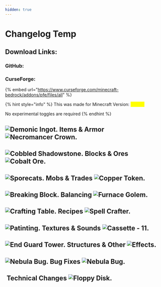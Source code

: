 ```yaml
---
hidden: true
---
```


# Changelog Temp

## Download Links:

### GitHub:



### CurseForge:

{% embed url="https://www.curseforge.com/minecraft-bedrock/addons/pfe/files/all" %}

{% hint style="info" %}
This was made for Minecraft Version: <mark style="color:yellow;">1.21.80</mark>

No experimental toggles are required
{% endhint %}

## <img src="https://github.com/user-attachments/assets/2332c89f-38d6-4a08-944a-9421758259aa" alt="Demonic Ingot." data-size="line"> **Items & Armor** <img src="https://github.com/user-attachments/assets/f4ee359f-7a23-44ba-8981-6c5bbdac1725" alt="Necromancer Crown." data-size="line">

## <picture><source srcset="https://github.com/user-attachments/assets/6486505d-81ca-429e-bfce-efaf6951d131" media="(prefers-color-scheme: dark)"><img src="https://github.com/user-attachments/assets/e2de3a29-7821-4724-8fc7-cb7d1a1a653d" alt="Cobbled Shadowstone." data-size="line"></picture> **Blocks & Ores** <picture><source srcset="https://github.com/user-attachments/assets/b764cf3c-bec6-4819-9412-f69c94e783e5" media="(prefers-color-scheme: dark)"><img src="https://github.com/user-attachments/assets/8358f27d-dcc5-48c1-b9b8-ed6a006f53d2" alt="Cobalt Ore." data-size="line"></picture>

## <img src="https://github.com/user-attachments/assets/15ba3571-0d2f-4161-ab74-d551529a8cc2" alt="Sporecats." data-size="line"> **Mobs & Trades** <img src="https://github.com/user-attachments/assets/71902e4d-6d22-40b3-ba69-69b5b348f73e" alt="Copper Token." data-size="line">

## <img src="https://github.com/user-attachments/assets/d1e653c0-4330-48e7-afc4-19c7eb52cb95" alt="Breaking Block." data-size="line"> **Balancing** <img src="https://github.com/user-attachments/assets/928dc5bb-5e1a-4c1d-a92c-309b8e397a9a" alt="Furnace Golem." data-size="line">

## <img src="https://minecraft.wiki/images/thumb/Crafting_Table_JE4_BE3.png/150px-Crafting_Table_JE4_BE3.png?5767f" alt="Crafting Table." data-size="line"> **Recipes** <img src="https://files.gitbook.com/v0/b/gitbook-x-prod.appspot.com/o/spaces%2FoRbYFakTMIUgDeJx6IfE%2Fuploads%2FPbs9tLtuJgBMYHus6s9I%2Fspell_crafter.png?alt=media&#x26;token=1ed47dbb-714e-4e29-9c12-d583227055c9" alt="Spell Crafter." data-size="line">

## <img src="https://minecraft.wiki/images/thumb/Painting_JE2_BE2.png/150px-Painting_JE2_BE2.png?45334" alt="Patinting." data-size="line"> **Textures & Sounds**﻿﻿ <picture><source srcset="https://github.com/user-attachments/assets/34b07696-af86-4a48-bf19-a97ab0dc4516" media="(prefers-color-scheme: dark)"><img src="https://github.com/user-attachments/assets/2899fc15-710e-4530-a3f3-17b87699a2a6" alt="Cassette - 11." data-size="line"></picture>

## <img src="https://github.com/user-attachments/assets/5343169a-ca09-4e79-b623-7efddc0a2fac" alt="End Guard Tower." data-size="line"> Structures & Other <img src="https://github.com/user-attachments/assets/53329be8-f7e5-4c01-b7e4-a27b567c7998" alt="Effects." data-size="line">

## <img src="https://github.com/user-attachments/assets/67865697-1f10-48c2-a6fa-f8f0709bea94" alt="Nebula Bug." data-size="line"> **Bug Fixes**  <img src="https://github.com/user-attachments/assets/67865697-1f10-48c2-a6fa-f8f0709bea94" alt="Nebula Bug." data-size="line">

## <img src="https://github.com/user-attachments/assets/a7627a43-c3d4-4924-8a95-c87394c7d164" alt="" data-size="line"> **Technical Changes** <img src="https://github.com/user-attachments/assets/0fbe80d0-461d-4d9b-9e3b-bb232be4644f" alt="Floppy Disk." data-size="line">
